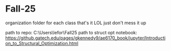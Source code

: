 # Fall-25

organization 
folder for each class
that's it LOL just don't mess it up

path to repo: C:\Users\lefor\Fall25
path to struct opt notebook: https://github.gatech.edu/pages/gkennedy9/ae6170_book/jupyter/Introduction_to_Structural_Optimization.html
